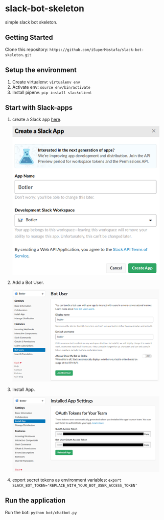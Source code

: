 # slack-bot-skeleton

simple slack bot skeleton.

## Getting Started

Clone this repository: `https://github.com/iSuperMostafa/slack-bot-skeleton.git`

## Setup the environment

1. Create virtualenv: `virtualenv env`
2. Activate env: `source env/bin/activate`
3. Install pipenv: `pip install slackclient`

## Start with Slack-apps

1. create a Slack app [here](https://api.slack.com/apps).

    ![slack#1.png](assets/slack-1.png?raw=true "screenshot #1: create slack app")

2. Add a Bot User.

    ![slack#2.png](assets/slack-2.png?raw=true "screenshot #1: Add a Bot User")

3. Install App.

    ![slack#3.png](assets/slack-3.png?raw=true "screenshot #1: Install App")

4. export secret tokens as environment variables: `export SLACK_BOT_TOKEN='REPLACE_WITH_YOUR_BOT_USER_ACCESS_TOKEN'`

## Run the application

Run the bot: `python bot/chatbot.py`